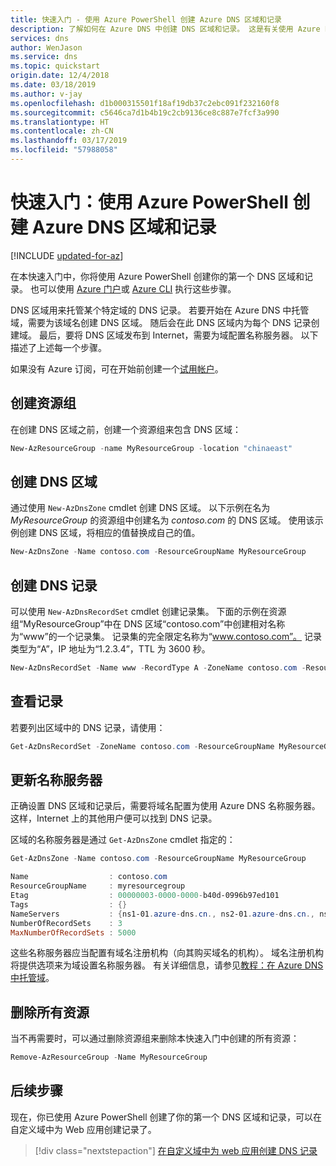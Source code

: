 ```yaml
---
title: 快速入门 - 使用 Azure PowerShell 创建 Azure DNS 区域和记录
description: 了解如何在 Azure DNS 中创建 DNS 区域和记录。 这是有关使用 Azure PowerShell 创建和管理你的第一个 DNS 区域和记录的分步快速入门。
services: dns
author: WenJason
ms.service: dns
ms.topic: quickstart
origin.date: 12/4/2018
ms.date: 03/18/2019
ms.author: v-jay
ms.openlocfilehash: d1b000315501f18af19db37c2ebc091f232160f8
ms.sourcegitcommit: c5646ca7d1b4b19c2cb9136ce8c887e7fcf3a990
ms.translationtype: HT
ms.contentlocale: zh-CN
ms.lasthandoff: 03/17/2019
ms.locfileid: "57988058"
---
```

# <a name="quickstart-create-an-azure-dns-zone-and-record-using-azure-powershell"></a>快速入门：使用 Azure PowerShell 创建 Azure DNS 区域和记录

[!INCLUDE [updated-for-az](../../includes/updated-for-az.md)]

在本快速入门中，你将使用 Azure PowerShell 创建你的第一个 DNS 区域和记录。 也可以使用 [Azure 门户](dns-getstarted-portal.md)或 [Azure CLI](dns-getstarted-cli.md) 执行这些步骤。 

DNS 区域用来托管某个特定域的 DNS 记录。 若要开始在 Azure DNS 中托管域，需要为该域名创建 DNS 区域。 随后会在此 DNS 区域内为每个 DNS 记录创建域。 最后，要将 DNS 区域发布到 Internet，需要为域配置名称服务器。 以下描述了上述每一个步骤。

如果没有 Azure 订阅，可在开始前创建一个[试用帐户](https://www.azure.cn/zh-cn/pricing/1rmb-trial-full/?form-type=identityauth)。

## <a name="create-the-resource-group"></a>创建资源组

在创建 DNS 区域之前，创建一个资源组来包含 DNS 区域：

```powershell
New-AzResourceGroup -name MyResourceGroup -location "chinaeast"
```

## <a name="create-a-dns-zone"></a>创建 DNS 区域

通过使用 `New-AzDnsZone` cmdlet 创建 DNS 区域。 以下示例在名为 *MyResourceGroup* 的资源组中创建名为 *contoso.com* 的 DNS 区域。 使用该示例创建 DNS 区域，将相应的值替换成自己的值。

```powershell
New-AzDnsZone -Name contoso.com -ResourceGroupName MyResourceGroup
```

## <a name="create-a-dns-record"></a>创建 DNS 记录

可以使用 `New-AzDnsRecordSet` cmdlet 创建记录集。 下面的示例在资源组“MyResourceGroup”中在 DNS 区域“contoso.com”中创建相对名称为“www”的一个记录集。 记录集的完全限定名称为“www.contoso.com”。 记录类型为“A”，IP 地址为“1.2.3.4”，TTL 为 3600 秒。

```powershell
New-AzDnsRecordSet -Name www -RecordType A -ZoneName contoso.com -ResourceGroupName MyResourceGroup -Ttl 3600 -DnsRecords (New-AzDnsRecordConfig -IPv4Address "1.2.3.4")
```

## <a name="view-records"></a>查看记录

若要列出区域中的 DNS 记录，请使用：

```powershell
Get-AzDnsRecordSet -ZoneName contoso.com -ResourceGroupName MyResourceGroup
```

## <a name="update-name-servers"></a>更新名称服务器

正确设置 DNS 区域和记录后，需要将域名配置为使用 Azure DNS 名称服务器。 这样，Internet 上的其他用户便可以找到 DNS 记录。

区域的名称服务器是通过 `Get-AzDnsZone` cmdlet 指定的：

```powershell
Get-AzDnsZone -Name contoso.com -ResourceGroupName MyResourceGroup

Name                  : contoso.com
ResourceGroupName     : myresourcegroup
Etag                  : 00000003-0000-0000-b40d-0996b97ed101
Tags                  : {}
NameServers           : {ns1-01.azure-dns.cn., ns2-01.azure-dns.cn., ns3-01.azure-dns.cn., ns4-01.azure-dns.cn.}
NumberOfRecordSets    : 3
MaxNumberOfRecordSets : 5000
```

这些名称服务器应当配置有域名注册机构（向其购买域名的机构）。 域名注册机构将提供选项来为域设置名称服务器。 有关详细信息，请参见[教程：在 Azure DNS 中托管域](dns-delegate-domain-azure-dns.md#delegate-the-domain)。

## <a name="delete-all-resources"></a>删除所有资源

当不再需要时，可以通过删除资源组来删除本快速入门中创建的所有资源：

```powershell
Remove-AzResourceGroup -Name MyResourceGroup
```

## <a name="next-steps"></a>后续步骤

现在，你已使用 Azure PowerShell 创建了你的第一个 DNS 区域和记录，可以在自定义域中为 Web 应用创建记录了。

> [!div class="nextstepaction"]
> [在自定义域中为 web 应用创建 DNS 记录](./dns-web-sites-custom-domain.md)

